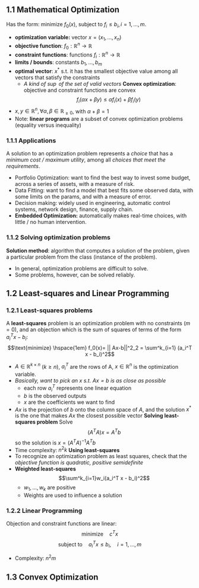 ## 1.1 Mathematical Optimization
Has the form: minimize $f_0(x)$, subject to $f_i ≤ b_i, i = 1, \dots, m$.
- **optimization variable:** vector $x = (x_1, \dots, x_n)$
-  **objective function**: $f_0 : \mathbb{R}^n \rightarrow \mathbb{R}$ 
- **constraint functions**: functions $f_i: \mathbb{R}^n \rightarrow \mathbb{R}$
- **limits / bounds**: constants $b_1, \dots, b_m$
- **optimal vector**: $x^*$ s.t. it has the smallest objective value among all vectors that satisfy the constraints
	- *A kind of $\sup$ of the set of valid vectors*
**Convex optimization**: objective and constraint functions are convex $$f_i(\alpha x + \beta y) \leq \alpha f_i(x) + \beta f_i (y)$$
- $x, y \in \mathbb{R}^n, \forall \alpha, \beta \in \mathbb{R}_{\geq 0}$, with $\alpha + \beta = 1$ 
- Note: **linear programs** are a subset of convex optimization problems (equality versus inequality)
### 1.1.1 Applications
A solution to an optimization problem represents a *choice* that has a *minimum cost / maximum utility*, among all *choices that meet the requirements*.
- Portfolio Optimization: want to find the best way to invest some budget, across a series of assets, with a measure of risk. 
- Data Fitting: want to find a model that best fits some observed data, with some limits on the params, and with a measure of error.
- Decision making: widely used in engineering, automatic control systems, network design, finance, supply chain. 
- **Embedded Optimization:** automatically makes real-time choices, with little / no human intervention.
### 1.1.2 Solving optimization problems
**Solution method**: algorithm that computes a solution of the problem, given a particular problem from the class (instance of the problem).
- In general, optimization problems are difficult to solve. 
- Some problems, however, can be solved reliably. 
## 1.2 Least-squares and Linear Programming
### 1.2.1 Least-squares problems
A **least-squares** problem is an optimization problem with no constraints ($m= 0$), and an objection which is the sum of squares of terms of the form $a_i^T x - b_i$:
$$\text{minimize} \hspace{1em} f_0(x)= || Ax-b||^2_2 = \sum^k_{i=1} (a_i^T x - b_i)^2$$
- $A \in \mathbb{R}^{k \times n}$ $(k \geq n)$, $a_i^T$ are the rows of A, $x \in \mathbb{R}^n$ is the optimization variable.
- *Basically, want to pick an $x$ s.t. $Ax = b$ is as close as possible*
	- each row $a_i^T$ represents one linear equation
	- $b$ is the observed outputs
	- $x$ are the coefficients we want to find
- $Ax$ is the projection of $b$ onto the column space of $A$, and the solution $x^*$ is the one that makes $Ax$ the closest possible vector
**Solving least-squares problem**
Solve
$$(A^TA)x = A^T b$$
so the solution is $x = (A^TA)^{-1}A^Tb$
- Time complexity: $n^2 k$
**Using least-squares**
- To recognize an optimization problem as least squares, check that the *objective function is quadratic, positive semidefinite*
- **Weighted least-squares**
$$\sum^k_{i=1}w_i(a_i^T x - b_i)^2$$
	- $w_1, \dots, w_k$ are positive
	- Weights are used to influence a solution
### 1.2.2 Linear Programming
Objection and constraint functions are linear:
$$\text{minimize} \hspace{1em} c^Tx$$
$$\text{subject to} \hspace{1em} a_i^T x \leq b_i, \hspace{1em} i = 1,\dots, m $$
- Complexity: $n^2 m$
## 1.3 Convex Optimization




